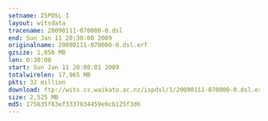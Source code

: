```yaml
---
setname: ISPDSL I
layout: witsdata
tracename: 20090111-070000-0.dsl
end: Sun Jan 11 20:30:00 2009
originalname: 20090111-070000-0.dsl.erf
gzsize: 1,056 MB
len: 0:30:00
start: Sun Jan 11 20:00:01 2009
totalwirelen: 17,965 MB
pkts: 32 million
download: ftp://wits.cs.waikato.ac.nz/ispdsl/1/20090111-070000-0.dsl.erf.gz
size: 2,525 MB
md5: 175635f63ef3337034459e9cb125f3d6
---
```

